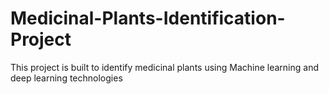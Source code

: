 # Medicinal-Plants-Identification-Project
This project is built to identify medicinal plants using Machine learning and deep learning technologies
